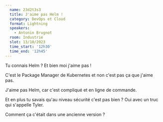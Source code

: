 ```yaml
---
  name: 23d2t3s3
  title: J'aime pas Helm !
  category: DevOps et Cloud
  format: Lightning
  speakers: 
    - Antonin Brugnot
  room: Industrie
  slot: 13/10/2023
  time_start: '12h30'
  time_end: '12h45'
---
```

Tu connais Helm ? Et bien moi j'aime pas !

C'est le Package Manager de Kubernetes et non c'est pas ça que j'aime pas.

J'aime pas Helm, car c'est compliqué et en ligne de commande.

Et en plus tu savais qu'au niveau sécurité c'est pas bien ? Oui avec un truc qui s'appelle Tyler.

Comment ça c'était dans une ancienne version ?
